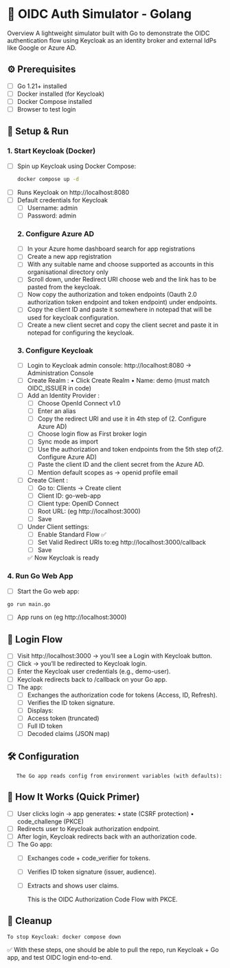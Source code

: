 # 🔑 OIDC Auth Simulator - Golang

Overview
A lightweight simulator built with Go to demonstrate the OIDC authentication flow using Keycloak as an identity broker and external IdPs like Google or Azure AD.

## ⚙️ Prerequisites <br>
- [ ] Go 1.21+ installed 
- [ ] Docker installed (for Keycloak) 
- [ ] Docker Compose installed 
- [ ] Browser to test login 

## 🚀 Setup & Run <br>
  ### 1. Start Keycloak (Docker)
- [ ] Spin up Keycloak using Docker Compose: 
     ```bash
     docker compose up -d
     ```
- [ ] Runs Keycloak on http://localhost:8080
- [ ] Default credentials for Keycloak
   - [ ] Username: admin
   - [ ] Password: admin
      
  ### 2. Configure Azure AD 
	- [ ] In your Azure home dashboard search for app registrations
	- [ ] Create a new app registration
	- [ ] With any suitable name and choose supported as accounts in this organisational directory only
	- [ ] Scroll down, under Redirect URI choose web and the link has to be pasted from the keycloak. 
	- [ ] Now copy the authorization and token endpoints (Oauth 2.0 authorization token endpoint and token endpoint) under endpoints.
	- [ ] Copy the client ID and paste it somewhere in notepad that will be used for keycloak configuration.
	- [ ] Create a new client secret and copy the client secret and paste it in notepad for configuring the keycloak. 
     
  ### 3. Configure Keycloak
     - [ ] Login to Keycloak admin console: http://localhost:8080 → Administration Console
	 - [ ] Create Realm :
	        • Click Create Realm
	        • Name: demo (must match OIDC_ISSUER in code)
	 - [ ] Add an Identity Provider :
	    - [ ] Choose OpenId Connect v1.0 
	    - [ ] Enter an alias
	    - [ ] Copy the redirect URI and use it in 4th step of (2. Configure Azure AD)
	    - [ ] Choose login flow as First broker login
	    - [ ] Sync mode as import
	    - [ ] Use the authorization and token endpoints from the 5th step of(2. Configure Azure AD)
	    - [ ] Paste the client ID and the client secret from the Azure AD.
	    - [ ] Mention default scopes as -> openid profile email  
	 - [ ] Create Client :
	    - [ ] Go to: Clients → Create client
		- [ ] Client ID: go-web-app
		- [ ] Client type: OpenID Connect
		- [ ] Root URL: (eg http://localhost:3000)
	    - [ ] Save
	 - [ ] Under Client settings:
	    - [ ] Enable Standard Flow ✅
		- [ ] Set Valid Redirect URIs to:eg http://localhost:3000/callback
	    - [ ] Save
     
      	✅ Now Keycloak is ready

###   4. Run Go Web App
- [ ] Start the Go web app:
 ```bash
 go run main.go
 ```
- [ ] App runs on (eg http://localhost:3000)

## 🔐 Login Flow
- [ ]	Visit http://localhost:3000 → you’ll see a Login with Keycloak button.
- [ ]	Click → you’ll be redirected to Keycloak login.
- [ ]	Enter the Keycloak user credentials (e.g., demo-user).
- [ ]	Keycloak redirects back to /callback on your Go app.
- [ ]	The app:
	- [ ]	Exchanges the authorization code for tokens (Access, ID, Refresh).
	- [ ]	Verifies the ID token signature.
	- [ ]	Displays:
	- [ ]	Access token (truncated)
	   - [ ]	Full ID token
	   - [ ]	Decoded claims (JSON map)

## 🛠️ Configuration
	   The Go app reads config from environment variables (with defaults):

## 📖 How It Works (Quick Primer)
- [ ]	User clicks login → app generates:
	    	•	state (CSRF protection)
	    	•	code_challenge (PKCE)
- [ ]	Redirects user to Keycloak authorization endpoint.
- [ ]	After login, Keycloak redirects back with an authorization code.
- [ ]	The Go app:
    - [ ]	Exchanges code + code_verifier for tokens.
	- [ ]	Verifies ID token signature (issuer, audience).
	- [ ]	Extracts and shows user claims.

  		This is the OIDC Authorization Code Flow with PKCE.

## 🧹 Cleanup
  	To stop Keycloak: docker compose down

✅ With these steps, one should be able to pull the repo, run Keycloak + Go app, and test OIDC login end-to-end.
